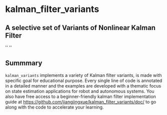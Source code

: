 # kalman_filter_variants
## A selective set of Variants of Nonlinear Kalman Filter
''
''
## Summmary 
`kalman_variants` implements a variety of Kalman filter variants, is made with specific goal for educational purpose. Every single line of code is annotated in a detailed manner and the examples are developed with a thematic focus on state estimation applications for robot and autonomous systems. You also have free access to a beginner-friendly kalman filter implementation guide at https://github.com/jiangjingxue/kalman_filter_variants/doc/ to go along with the code to accelerate your learning. 
